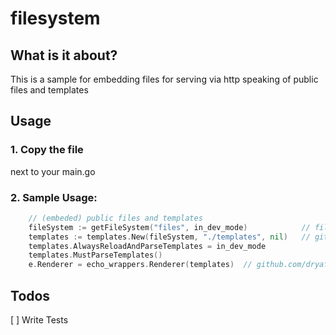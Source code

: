 # filesystem

## What is it about?

This is a sample for embedding files for serving via http
speaking of public files and templates

## Usage

### 1. Copy the file 

next to your main.go

### 2. Sample Usage:
```go
    // (embeded) public files and templates
	fileSystem := getFileSystem("files", in_dev_mode)            // filesystem.go
	templates := templates.New(fileSystem, "./templates", nil)   // github.com/dryaf/templates
	templates.AlwaysReloadAndParseTemplates = in_dev_mode
	templates.MustParseTemplates()
	e.Renderer = echo_wrappers.Renderer(templates)  // github.com/dryaf/templates/echo_wrappers
```

## Todos
[ ] Write Tests